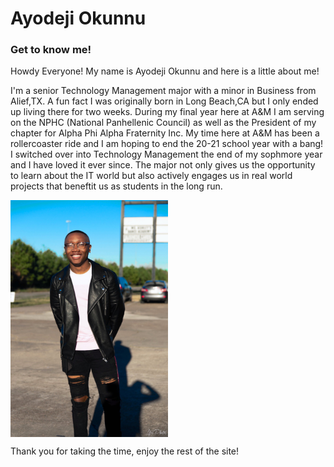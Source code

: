 # Ayodeji Okunnu
### Get to know me!


Howdy Everyone! My name is Ayodeji Okunnu and here is a little about me!

I'm a senior Technology Management major with a minor in Business from Alief,TX. A fun fact I was originally born in Long Beach,CA but I only ended up living there for two weeks. 
During my final year here at A&M I am serving on the NPHC (National Panhellenic Council) as well as the President of my chapter for Alpha Phi Alpha Fraternity Inc. My time here at A&M has been a rollercoaster ride and I am hoping to end the 20-21 school year with a bang!
I switched over into Technology Management the end of my sophmore year and I have loved it ever since. The major not only gives us the opportunity to learn about the IT world but also actively engages us in real world projects that beneftit us as students in the long run.

<img src="Ayo.jpeg" alt="Ayo" width="50%" height="50%" align="center" >

Thank you for taking the time, enjoy the rest of the site!
